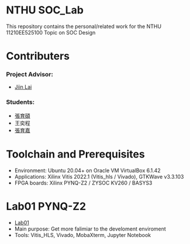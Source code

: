 # NTHU SOC_Lab
This repository contains the personal/related work for the NTHU 11210EE525100 Topic on SOC Design

# Contributers
### Project Advisor:  
- [Jiin Lai](https://tw.linkedin.com/in/jiin-lai-4b77611a0?challengeId=AQE6Rs37-tWd6wAAAYrhhVG3kOs9OzcPZHQAhX787bebPG02yhEO1cStZP6uXhZh8n-KIJ2SKjPhwoFBoPE3l6Q4MShp5D_lmw&submissionId=82da5e78-ac67-8917-2e3d-6f3644d66118&challengeSource=AgFEC09mqwl1JQAAAYrhhYF2li-lQcDQYEz9cBfeZTwib6_tTDGsMOx5mZKyJJk&challegeType=AgE9WLjL-1FptgAAAYrhhYF5LBmS5RKJ2-9eUGhLkKy21C2IPci18RM&memberId=AgGibviVWHLbKQAAAYrhhYF7qzNazXpOEGPSq3kJuF22lM8&recognizeDevice=AgFQk8RFV5a_SQAAAYrhhYF-Mkz2RsG74qoo48TWKZS47c2rvMjO)
### Students:
- [張育碩](https://github.com/SamChang03)
- 王奕程
- [張育嘉](https://github.com/greenturtlefrank)

# Toolchain and Prerequisites
- Environment: Ubuntu 20.04+ on Oracle VM VirtualBox 6.1.42
- Applications: Xilinx Vitis 2022.1 (Vitis_hls / Vivado), GTKWave v3.3.103
- FPGA boards: Xilinx PYNQ-Z2 / ZYSOC KV260 / BASYS3

# Lab01 PYNQ-Z2
- [Lab01](https://github.com/SamChang03/SOC_Lab/tree/main/Lab01)  
- Main purpose: Get more falimiar to the develoment enviroment
- Tools: Vitis_HLS, Vivado, MobaXterm, Jupyter Notebook
